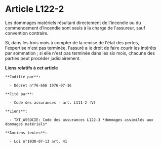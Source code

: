 # Article L122-2

Les dommages matériels résultant directement de l'incendie ou du commencement d'incendie sont seuls à la charge de
l'assureur, sauf convention contraire.

Si, dans les trois mois à compter de la remise de l'état des pertes, l'expertise n'est pas terminée, l'assuré a le droit de
faire courir les intérêts par sommation ; si elle n'est pas terminée dans les six mois, chacune des parties peut procéder
judiciairement.

**Liens relatifs à cet article**

	**Codifié par**:

	  - Décret n°76-666 1976-07-16

	**Cité par**:

	  - Code des assurances - art. L111-2 (V)

	**Liens**:

	  - TXT_ASSOCIE: Code des assurances L122-3 *dommages assimilés aux dommages matériels*

	**Anciens textes**:

	  - Loi n°1930-07-13 art. 41
